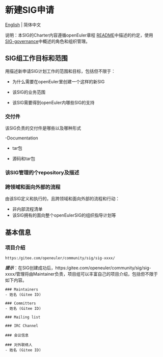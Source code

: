 
# 新建SIG申请
[English](./sig-template.md) | 简体中文


说明：本SIG的Charter内容遵循openEuler章程 [README](/zh/governance/README.md)中描述的约定，使用[SIG-governance](/zh/technical-committee/governance/SIG-governance.md)中概述的角色和组织管理。

## SIG组工作目标和范围

用描述新申请SIG计划工作的范围和目标，包括但不限于：

 - 为什么需要在openEuler里创建一个这样的新SIG

 - 该SIG的业务范围

 - 该SIG需要得到openEuler内哪些SIG的支持


 ### 交付件

 该SIG负责的交付件是哪些以及哪种形式
 
 -Documentation

 - tar包

 - 源码和tar包
 

 ### 该SIG管理的个repository及描述


 ### 跨领域和面向外部的流程

 由该SIG定义和执行的，且跨领域和面向外部的流程和行动：

 - 非内部流程清单
 - 该SIG拥有的面向整个openEulerSIG的组织指导计划等


## 基本信息

### 项目介绍
    https:/gitee.com/openeuler/community/sig/sig-xxxx/

***提示***：在SIG创建成功后，https:/gitee.com/openeuler/community/sig/sig-xxxx/管理将由Maintainer负责，项目组可以丰富自己的项目介绍，包括但不限于如下内容。
```
### Maintainers
- 姓名 (Gitee ID)

### Committers
- 姓名 (Gitee ID)

### Mailing list

### IRC Channel

### 会议信息

### 对外联络人
- 姓名 (Gitee ID)
```

